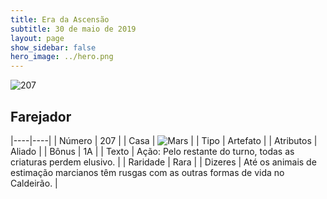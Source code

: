 ```yaml
---
title: Era da Ascensão
subtitle: 30 de maio de 2019
layout: page
show_sidebar: false
hero_image: ../hero.png
---
```


![207](https://cdn.keyforgegame.com/media/card_front/pt/435_207_RCPCGWRFFX3M_pt.png)

## Farejador

|----|----|
| Número | 207 |
| Casa | ![Mars](https://archonarcana.com/images/thumb/d/de/Mars.png/22px-Mars.png "Marte") |
| Tipo | Artefato |
| Atributos | Aliado |
| Bônus | 1A |
| Texto | Ação: Pelo restante do turno, todas as criaturas perdem elusivo. |
| Raridade | Rara |
| Dizeres | Até os animais de estimação marcianos têm rusgas com as outras formas de vida no Caldeirão. |
